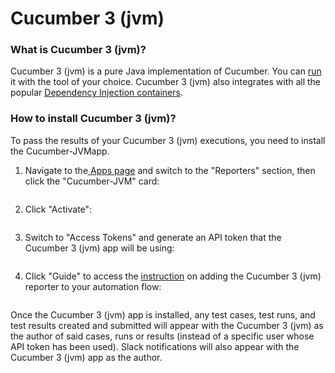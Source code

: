 # Cucumber 3 (jvm)

### What is Cucumber 3 (jvm)?

Cucumber 3 (jvm) is a pure Java implementation of Cucumber. You can [run](https://cucumber.io/docs/cucumber/api/#running-cucumber) it with the tool of your choice. Cucumber 3 (jvm) also integrates with all the popular [Dependency Injection containers](https://cucumber.io/docs/installation/java/#dependency-injection).

### How to install Cucumber 3 (jvm)?

To pass the results of your Cucumber 3 (jvm) executions, you need to install the Cucumber-JVMapp.

1.  Navigate to the[ Apps page](https://app.qase.io/apps) and switch to the "Reporters" section, then click the "Cucumber-JVM" card:



    <figure><img src="https://downloads.intercomcdn.com/i/o/658637394/e26ce91745d00ebd8ecd091c/image.png" alt=""><figcaption></figcaption></figure>
2.  Click "Activate":



    <figure><img src="https://downloads.intercomcdn.com/i/o/658638442/3462118071fedef8aca39b44/image.png" alt=""><figcaption></figcaption></figure>
3.  Switch to "Access Tokens" and generate an API token that the Cucumber 3 (jvm) app will be using:



    <figure><img src="https://downloads.intercomcdn.com/i/o/658638875/fb13059ff139c9b98742209c/image.png" alt=""><figcaption></figcaption></figure>
4.  Click "Guide" to access the [instruction](https://github.com/qase-tms/qase-java/tree/master/qase-cucumber3-jvm#readme) on adding the Cucumber 3 (jvm) reporter to your automation flow:



    <figure><img src="https://downloads.intercomcdn.com/i/o/658640032/64c5e4382dde59f47cc11fa4/image.png" alt=""><figcaption></figcaption></figure>

Once the Cucumber 3 (jvm) app is installed, any test cases, test runs, and test results created and submitted will appear with the Cucumber 3 (jvm) as the author of said cases, runs or results (instead of a specific user whose API token has been used). Slack notifications will also appear with the Cucumber 3 (jvm) app as the author.
